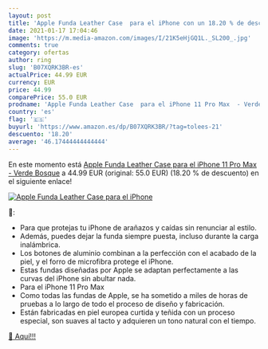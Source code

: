 ```yaml
---
layout: post
title: 'Apple Funda Leather Case  para el iPhone con un 18.20 % de descuento'
date: 2021-01-17 17:04:46
image: 'https://m.media-amazon.com/images/I/21K5eHjGQ1L._SL200_.jpg'
comments: true
category: ofertas
author: ring
slug: 'B07XQRK3BR-es'
actualPrice: 44.99 EUR
currency: EUR
price: 44.99
comparePrice: 55.0 EUR
prodname: 'Apple Funda Leather Case  para el iPhone 11 Pro Max  - Verde Bosque'
country: 'es'
flag: '🇪🇸'
buyurl: 'https://www.amazon.es/dp/B07XQRK3BR/?tag=tolees-21'
descuento: '18.20'
average: '46.17444444444444'
---
```


En este momento está [Apple Funda Leather Case  para el iPhone 11 Pro Max  - Verde Bosque](https://www.amazon.es/dp/B07XQRK3BR/?tag=tolees-21) a 44.99 EUR (original: 55.0 EUR) (18.20 %  de descuento) en el siguiente enlace!

[![Apple Funda Leather Case  para el iPhone](https://m.media-amazon.com/images/I/21K5eHjGQ1L._SL200_.jpg)](https://www.amazon.es/dp/B07XQRK3BR/?tag=tolees-21)

🔎:

- Para que protejas tu iPhone de arañazos y caídas sin renunciar al estilo.
- Además, puedes dejar la funda siempre puesta, incluso durante la carga inalámbrica.
- Los botones de aluminio combinan a la perfección con el acabado de la piel, y el forro de microfibra protege el iPhone.
- Estas fundas diseñadas por Apple se adaptan perfectamente a las curvas del iPhone sin abultar nada.
- Para el iPhone 11 Pro Max
- Como todas las fundas de Apple, se ha sometido a miles de horas de pruebas a lo largo de todo el proceso de diseño y fabricación.
- Están fabricadas en piel europea curtida y teñida con un proceso especial, son suaves al tacto y adquieren un tono natural con el tiempo.

[🛒 Aquí!!!](https://www.amazon.es/dp/B07XQRK3BR/?tag=tolees-21)
